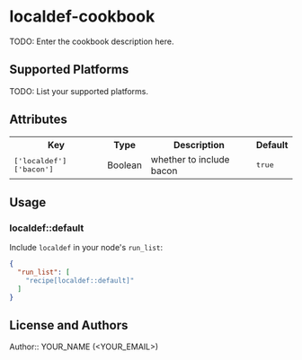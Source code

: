 # localdef-cookbook

TODO: Enter the cookbook description here.

## Supported Platforms

TODO: List your supported platforms.

## Attributes

<table>
  <tr>
    <th>Key</th>
    <th>Type</th>
    <th>Description</th>
    <th>Default</th>
  </tr>
  <tr>
    <td><tt>['localdef']['bacon']</tt></td>
    <td>Boolean</td>
    <td>whether to include bacon</td>
    <td><tt>true</tt></td>
  </tr>
</table>

## Usage

### localdef::default

Include `localdef` in your node's `run_list`:

```json
{
  "run_list": [
    "recipe[localdef::default]"
  ]
}
```

## License and Authors

Author:: YOUR_NAME (<YOUR_EMAIL>)
